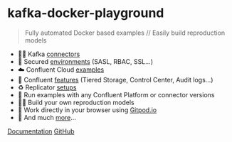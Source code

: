 
# kafka-docker-playground

> Fully automated Docker based examples // Easily build reproduction models

- 💯➕ Kafka [connectors](https://github.com/vdesabou/kafka-docker-playground#connectors)
- 🔐 Secured [environments](https://github.com/vdesabou/kafka-docker-playground#-environments) (SASL, RBAC, SSL...)
- ☁️ Confluent Cloud [examples](https://github.com/vdesabou/kafka-docker-playground#%EF%B8%8F-confluent-cloud)
- 🌟 Confluent [features](https://github.com/vdesabou/kafka-docker-playground#confluent-commercial) (Tiered Storage, Control Center, Audit logs...)
- ♻️ Replicator [setups](https://github.com/vdesabou/kafka-docker-playground#-confluent-replicator-and-mirror-maker-2)
- 🎯 Run examples with any Confluent Platform or connector versions
- 👷‍♂️ Build your own reproduction models
- 📱 Work directly in your browser using [Gitpod.io](https://gitpod.io/#https://github.com/vdesabou/kafka-docker-playground)
- 🦄 And much [more](https://github.com/vdesabou/kafka-docker-playground#-other-playgrounds)...

[Documentation](/introduction.md)
[GitHub](https://github.com/vdesabou/kafka-docker-playground)